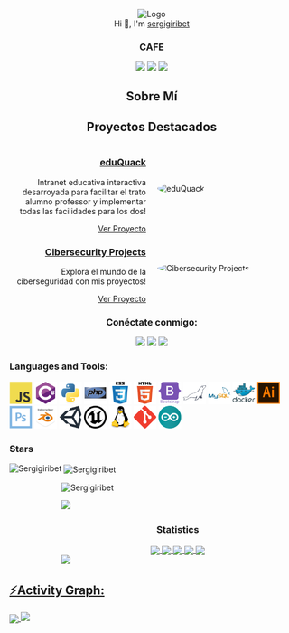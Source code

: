 <p align="center">
<!-- Título y Descripción -->
  <img src="https://github.com/sergigiribet.png" width="100" alt="Logo"/><br/>
  Hi 👋, I'm <a href="https://github.com/sergigiribet">sergigiribet</a>
  <h3 align="center">CAFE</h3>
</p>

<p align="center">
    <a href="https://github.com/sergigiribet/sergigiribet.github.io/stargazers"><img src="https://img.shields.io/github/stars/sergigiribet/sergigiribet.github.io?colorA=363a4f&colorB=b7bdf8&style=for-the-badge"></a>
    <a href="https://github.com/sergigiribet/sergigiribet.github.io/issues"><img src="https://img.shields.io/github/issues/sergigiribet/sergigiribet.github.io?colorA=363a4f&colorB=f5a97f&style=for-the-badge"></a>
    <a href="https://github.com/sergigiribet/sergigiribet.github.io/contributors"><img src="https://img.shields.io/github/contributors/sergigiribet/sergigiribet.github.io?colorA=363a4f&colorB=a6da95&style=for-the-badge"></a>
</p>

<h2 align="center">Sobre Mí</h2>

<!-- afegir reedme palete>
- 🔭 I’m currently working on [eduQuack](https://github.com/DuckHats/eduQuack)
- 👯 I’m looking to collaborate on [DuckHats](https://Duckhats.github.io)
- 🤝 I’m looking for help with **Game Design**
- 🌱 I’m currently learning **cibersecurity**
- 💬 Ask me about **nothing**
- 📫 How to reach me **@Girquell1**
- 👨‍💻 All of my projects are available at **Sergigiribet.github.io**
---

<!-- Sección de Proyectos -->
<h2 align="center">Proyectos Destacados</h2>

<!-- Proyecto 1 -->
<div style="display: flex; align-items: center; justify-content: center;">
  <div style="flex: 1; text-align: right; padding-right: 20px;">
    <h3><a href="https://github.com/DuckHats/eduQuack">eduQuack</a></h3>
    <p>Intranet educativa interactiva desarroyada para facilitar el trato alumno professor y implementar todas las facilidades para los dos!</p>
    <a href="https://github.com/DuckHats/eduQuack">Ver Proyecto</a>
  </div>
  <div style="flex: 1;">
    <img src="https://github.com/DuckHats.png" alt="eduQuack" width="200px" style="border-radius: 50%;" />
  </div>
</div>

<!-- Proyecto 2 -->
<div style="display: flex; align-items: center; justify-content: center;">
  <div style="flex: 1; text-align: right; padding-right: 20px;">
    <h3><a href="https://github.com/sergigiribet/Mine-Startupv2">Cibersecurity Projects</a></h3>
    <p>Explora el mundo de la ciberseguridad con mis proyectos!</p>
    <a href="https://github.com/sergigiribet">Ver Proyecto</a>
  </div>
  <div style="flex: 1;">
    <img src="https://github.com/sergigiribet.png" alt="Cibersecurity Projects" width="200px" style="border-radius: 50%;" />
  </div>
</div>

<!-- Proyecto 3 -->



<!-- Enlaces a Redes Sociales CANVIAR -->
<h3 align="center">Conéctate conmigo:</h3>
<div align="center">
  <a href="https://twitter.com/byjacki12" target="_blank"><img src="https://img.shields.io/badge/Twitter-1DA1F2?style=for-the-badge&logo=twitter&logoColor=white" target="_blank"></a>
  <a href="https://github.com/sergigiribet" target="_blank"><img src="https://img.shields.io/badge/GitHub-100000?style=for-the-badge&logo=github&logoColor=white" target="_blank"></a>
  <a href="MAILTO:AAA"><img src="https://img.shields.io/badge/-Gmail-%23333?style=for-the-badge&logo=gmail&logoColor=white" target="_blank"></a>
</div>

<!-- Lenguajes y Herramientas-->
<h3 align="left">Languages and Tools:</h3>
<p align="left">
<img src="https://raw.githubusercontent.com/teamedwardforever/Readme-Generator/71f25dd8b98329b168142a6b782a107b75eab178/svg/Skills/Languages/javascript-original.svg" alt="Javascript" width="40" height="40"/>
<img src="https://raw.githubusercontent.com/teamedwardforever/Readme-Generator/71f25dd8b98329b168142a6b782a107b75eab178/svg/Skills/Languages/csharp-original.svg" alt="Csharp" width="40" height="40"/>
<img src="https://raw.githubusercontent.com/teamedwardforever/Readme-Generator/71f25dd8b98329b168142a6b782a107b75eab178/svg/Skills/Languages/python-original.svg" alt="Python" width="40" height="40"/>
<img src="https://raw.githubusercontent.com/teamedwardforever/Readme-Generator/71f25dd8b98329b168142a6b782a107b75eab178/svg/Skills/Languages/php-original.svg" alt="PHP" width="40" height="40"/>
<img src="https://raw.githubusercontent.com/teamedwardforever/Readme-Generator/71f25dd8b98329b168142a6b782a107b75eab178/svg/Skills/Frontend/css3-original-wordmark.svg" alt="Css" width="40" height="40"/>
<img src="https://raw.githubusercontent.com/teamedwardforever/Readme-Generator/71f25dd8b98329b168142a6b782a107b75eab178/svg/Skills/Frontend/html5-original-wordmark.svg" alt="HTML" width="40" height="40"/>
<img src="https://raw.githubusercontent.com/teamedwardforever/Readme-Generator/71f25dd8b98329b168142a6b782a107b75eab178/svg/Skills/Frontend/bootstrap-plain-wordmark.svg" alt="Bootstrap" width="40" height="40"/>
<img src="https://raw.githubusercontent.com/teamedwardforever/Readme-Generator/71f25dd8b98329b168142a6b782a107b75eab178/svg/Skills/Database/mariadb-icon.svg" alt="Mariadb" width="40" height="40"/>
<img src="https://raw.githubusercontent.com/teamedwardforever/Readme-Generator/71f25dd8b98329b168142a6b782a107b75eab178/svg/Skills/Database/mysql-original-wordmark.svg" alt="Mysql" width="40" height="40"/>
<img src="https://raw.githubusercontent.com/teamedwardforever/Readme-Generator/71f25dd8b98329b168142a6b782a107b75eab178/svg/Skills/Devops/docker-original-wordmark.svg" alt="Docker" width="40" height="40"/>
<img src="https://raw.githubusercontent.com/teamedwardforever/Readme-Generator/71f25dd8b98329b168142a6b782a107b75eab178/svg/Skills/Software/adobe_illustrator-icon%20(1).svg" alt="Adobe Illustrator" width="40" height="40"/>
<img src="https://raw.githubusercontent.com/teamedwardforever/Readme-Generator/71f25dd8b98329b168142a6b782a107b75eab178/svg/Skills/Software/photoshop-line.svg" alt="Photoshop" width="40" height="40"/>
<img src="https://raw.githubusercontent.com/teamedwardforever/Readme-Generator/71f25dd8b98329b168142a6b782a107b75eab178/svg/Skills/Software/blender_community_badge_white.svg" alt="Blender" width="40" height="40"/>
<img src="https://raw.githubusercontent.com/teamedwardforever/Readme-Generator/71f25dd8b98329b168142a6b782a107b75eab178/svg/Skills/Engines/unity3d-icon.svg" alt="Unity" width="40" height="40"/>
<img src="https://raw.githubusercontent.com/teamedwardforever/Readme-Generator/71f25dd8b98329b168142a6b782a107b75eab178/svg/Skills/Engines/unreal-engine.svg" alt="Unreal Engine" width="40" height="40"/>
<img src="https://raw.githubusercontent.com/teamedwardforever/Readme-Generator/71f25dd8b98329b168142a6b782a107b75eab178/svg/Skills/Other/linux-original.svg" alt="Linux" width="40" height="40"/>
<img src="https://raw.githubusercontent.com/teamedwardforever/Readme-Generator/71f25dd8b98329b168142a6b782a107b75eab178/svg/Skills/Other/git-scm-icon.svg" alt="Git" width="40" height="40"/>
<img src="https://raw.githubusercontent.com/teamedwardforever/Readme-Generator/71f25dd8b98329b168142a6b782a107b75eab178/svg/Skills/Other/arduino-1.svg" alt="Arduino" width="40" height="40"/>
</p>

</div>

<!-- Estadísticas de GitHub -->
<h3 align="left">Stars</h3>
<img align="left" height="180em" src="https://github-readme-stats.vercel.app/api/top-langs/?username=Sergigiribet&langs_count=8&theme=dracula" alt=Sergigiribet />

<p>&nbsp;<img align="center" height="180em" src="https://github-readme-stats.vercel.app/api?username=Sergigiribet&show_icons=true&locale=en&theme=dracula" alt="Sergigiribet" /></p>

<p><img align="center" height="180em" src="https://github-readme-streak-stats.herokuapp.com/?user=Sergigiribet&theme=dracula" alt="Sergigiribet" /></p>

<img src="https://user-images.githubusercontent.com/73097560/115834477-dbab4500-a447-11eb-908a-139a6edaec5c.gif"><h3 align="center">Statistics</h3>
<div align="center">
<a href="https://github.com/Sergigiribet">
<img align="center" src="http://github-profile-summary-cards.vercel.app/api/cards/stats?username=Sergigiribet&theme=dracula" height="180em" />
<img align="center" src="http://github-profile-summary-cards.vercel.app/api/cards/most-commit-language?username=Sergigiribet&theme=dracula" height="180em" />
<img align="center" src="http://github-profile-summary-cards.vercel.app/api/cards/repos-per-language?username=Sergigiribet&theme=dracula" height="180em" />
<img align="center" src="http://github-profile-summary-cards.vercel.app/api/cards/productive-time?username=Sergigiribet&theme=dracula" height="180em" />
<img align="center" src="http://github-profile-summary-cards.vercel.app/api/cards/profile-details?username=Sergigiribet&theme=dracula" height="180em" />
</div>
<img src="https://user-images.githubusercontent.com/73097560/115834477-dbab4500-a447-11eb-908a-139a6edaec5c.gif"><h2 align="left">⚡Activity Graph:</h2>
<img align="center" src="https://github-readme-activity-graph.vercel.app/graph?username=Sergigiribet&theme=dracula"/>

<!-- Footer -->
<img src="https://raw.githubusercontent.com/Trilokia/Trilokia/379277808c61ef204768a61bbc5d25bc7798ccf1/bottom_header.svg" />

